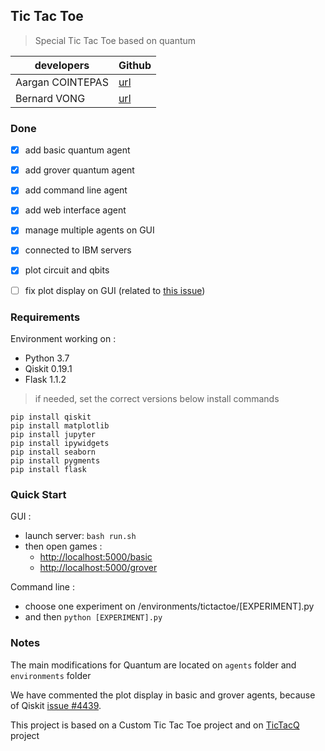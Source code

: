 ## Tic Tac Toe

> Special Tic Tac Toe based on quantum 

| developers | Github |
|--|--|
| Aargan COINTEPAS | [url](https://github.com/AarganC) |
| Bernard VONG | [url](https://github.com/bernardVong) |

### Done 
 - [x] add basic quantum agent
 - [x] add grover quantum agent
 - [x] add command line agent
 - [x] add web interface agent
 - [x] manage multiple agents on GUI
 - [x] connected to IBM servers
 - [x] plot circuit and qbits
 - [ ] fix plot display on GUI (related to [this issue](https://github.com/Qiskit/qiskit-terra/issues/4439))


### Requirements
Environment working on :
- Python 3.7
- Qiskit 0.19.1 
- Flask 1.1.2

> if needed, set the correct versions below install commands

    pip install qiskit
    pip install matplotlib
	pip install jupyter
	pip install ipywidgets
	pip install seaborn
	pip install pygments
	pip install flask
	    

### Quick Start
GUI :
- launch server:	`bash run.sh`
- then open games :
	- [http://localhost:5000/basic](http://localhost:5000/basic)
	- [http://localhost:5000/grover](http://localhost:5000/grover)


Command line : 
- choose one experiment on /environments/tictactoe/[EXPERIMENT].py
- and then `python [EXPERIMENT].py`


### Notes 

The main modifications for Quantum are located on `agents` folder and `environments` folder

We have commented the plot display in basic and grover agents, because of Qiskit [issue #4439](https://github.com/Qiskit/qiskit-terra/issues/4439).

This project is based on a Custom Tic Tac Toe project and on [TicTacQ](https://qiskit.org/experiments/tictacq/) project

